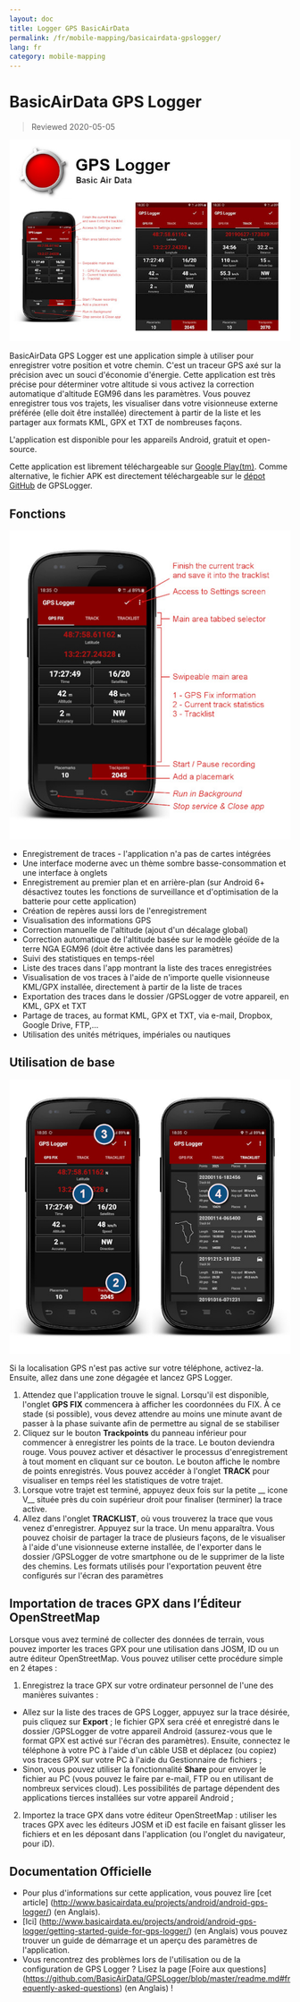 ```yaml
---
layout: doc
title: Logger GPS BasicAirData
permalink: /fr/mobile-mapping/basicairdata-gpslogger/
lang: fr
category: mobile-mapping
---
```


BasicAirData GPS Logger
=======================

> Reviewed 2020-05-05

![BasicAirData-GPSLogger-002][]

BasicAirData GPS Logger est une application simple à utiliser pour enregistrer votre position et votre chemin. C'est un traceur GPS axé sur la précision avec un souci d'économie d'énergie. Cette application est très précise pour déterminer votre altitude si vous activez la correction automatique d'altitude EGM96 dans les paramètres. Vous pouvez enregistrer tous vos trajets, les visualiser dans votre visionneuse externe préférée (elle doit être installée) directement à partir de la liste et les partager aux formats KML, GPX et TXT de nombreuses façons. 

L'application est disponible pour les appareils Android, gratuit et open-source.

Cette application est librement téléchargeable sur [Google Play(tm)](https://play.google.com/store/apps/details?id=eu.basicairdata.graziano.gpslogger).
Comme alternative, le fichier APK est directement téléchargeable sur le [dépot GitHub](https://github.com/BasicAirData/GPSLogger/tree/master/apk) de GPSLogger.

Fonctions
--------

![BasicAirData-GPSLogger-000][]

* Enregistrement de traces - l'application n'a pas de cartes intégrées
* Une interface moderne avec un thème sombre basse-consommation et une interface à onglets
* Enregistrement au premier plan et en arrière-plan (sur Android 6+ désactivez toutes les fonctions de surveillance et d'optimisation de la batterie pour cette application)
* Création de repères aussi lors de l'enregistrement
* Visualisation des informations GPS
* Correction manuelle de l'altitude (ajout d'un décalage global)
* Correction automatique de l'altitude basée sur le modèle géoïde de la terre NGA EGM96 (doit être activée dans les paramètres)
* Suivi des statistiques en temps-réel
* Liste des traces dans l'app montrant la liste des traces enregistrées
* Visualisation de vos traces à l'aide de n'importe quelle visionneuse KML/GPX installée, directement à partir de la liste de traces
* Exportation des traces dans le dossier /GPSLogger de votre appareil, en KML, GPX et TXT
* Partage de traces, au format KML, GPX et TXT, via e-mail, Dropbox, Google Drive, FTP,...
* Utilisation des unités métriques, impériales ou nautiques

Utilisation de base
-----------

![BasicAirData-GPSLogger-001][]

Si la localisation GPS n'est pas active sur votre téléphone, activez-la. Ensuite, allez dans une zone dégagée et lancez GPS Logger.

1. Attendez que l'application trouve le signal. Lorsqu'il est disponible, l'onglet __GPS FIX__ commencera à afficher les coordonnées du FIX. À ce stade (si possible), vous devez attendre au moins une minute avant de passer à la phase suivante afin de permettre au signal de se stabiliser
2. Cliquez sur le bouton __Trackpoints__ du panneau inférieur pour commencer à enregistrer les points de la trace. Le bouton deviendra rouge. Vous pouvez activer et désactiver le processus d'enregistrement à tout moment en cliquant sur ce bouton. Le bouton affiche le nombre de points enregistrés.
Vous pouvez accéder à l'onglet __TRACK__ pour visualiser en temps réel les statistiques de votre trajet.
3. Lorsque votre trajet est terminé, appuyez deux fois sur la petite __ icone V__ située près du coin supérieur droit pour finaliser (terminer) la trace active.
4. Allez dans l'onglet __TRACKLIST__, où vous trouverez la trace que vous venez d'enregistrer. Appuyez sur la trace. Un menu apparaîtra. Vous pouvez choisir de partager la trace de plusieurs façons, de le visualiser à l'aide d'une visionneuse externe installée, de l'exporter dans le dossier /GPSLogger de votre smartphone ou de le supprimer de la liste des chemins. Les formats utilisés pour l'exportation peuvent être configurés sur l'écran des paramètres

Importation de traces GPX dans l’Éditeur OpenStreetMap
--------------------------------------------

Lorsque vous avez terminé de collecter des données de terrain, vous pouvez importer les traces GPX pour une utilisation dans JOSM, ID ou un autre éditeur OpenStreetMap.
Vous pouvez utiliser cette procédure simple en 2 étapes :

1. Enregistrez la trace GPX sur votre ordinateur personnel de l'une des manières suivantes :
* Allez sur la liste des traces de GPS Logger, appuyez sur la trace désirée, puis cliquez sur __Export__ ; le fichier GPX sera créé et enregistré dans le dossier /GPSLogger de votre appareil Android (assurez-vous que le format GPX est activé sur l'écran des paramètres). Ensuite, connectez le téléphone à votre PC à l'aide d'un câble USB et déplacez (ou copiez) vos traces GPX sur votre PC à l'aide du Gestionnaire de fichiers ;
* Sinon, vous pouvez utiliser la fonctionnalité __Share__ pour envoyer le fichier au PC (vous pouvez le faire par e-mail, FTP ou en utilisant de nombreux services cloud). Les possibilités de partage dépendent des applications tierces installées sur votre appareil Android ;
2. Importez la trace GPX dans votre éditeur OpenStreetMap : utiliser les traces GPX avec les éditeurs JOSM et iD est facile en faisant glisser les fichiers et en les déposant dans l'application (ou l'onglet du navigateur, pour iD).

Documentation Officielle
----------------------

- Pour plus d'informations sur cette application, vous pouvez lire [cet article] (http://www.basicairdata.eu/projects/android/android-gps-logger/) (en Anglais). <br>
- [Ici] (http://www.basicairdata.eu/projects/android/android-gps-logger/getting-started-guide-for-gps-logger/) (en Anglais) vous pouvez trouver un guide de démarrage et un aperçu des paramètres de l'application. <br>
- Vous rencontrez des problèmes lors de l'utilisation ou de la configuration de GPS Logger ? Lisez la page [Foire aux questions] (https://github.com/BasicAirData/GPSLogger/blob/master/readme.md#frequently-asked-questions) (en Anglais) !

[BasicAirData-GPSLogger-002]:  /images/mobile-mapping/basicairdata-gpslogger_002.en.jpg
[BasicAirData-GPSLogger-000]:  /images/mobile-mapping/basicairdata-gpslogger_000.en.jpg
[BasicAirData-GPSLogger-001]:  /images/mobile-mapping/basicairdata-gpslogger_001.en.jpg